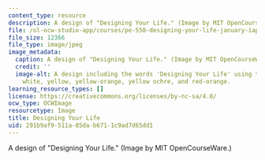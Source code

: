 ```yaml
---
content_type: resource
description: A design of "Designing Your Life." (Image by MIT OpenCourseWare.)
file: /ol-ocw-studio-app/courses/pe-550-designing-your-life-january-iap-2007/291b9af9511a85dab6711c9ad7d65dd1_pe-550iap07-th.jpg
file_size: 12366
file_type: image/jpeg
image_metadata:
  caption: A design of "Designing Your Life." (Image by MIT OpenCourseWare.)
  credit: ''
  image-alt: A design including the words 'Designing Your Life' using the colors black,
    white, yellow, yellow-orange, yellow ochre, and red-orange.
learning_resource_types: []
license: https://creativecommons.org/licenses/by-nc-sa/4.0/
ocw_type: OCWImage
resourcetype: Image
title: Designing Your Life
uid: 291b9af9-511a-85da-b671-1c9ad7d65dd1
---
```

A design of "Designing Your Life." (Image by MIT OpenCourseWare.)